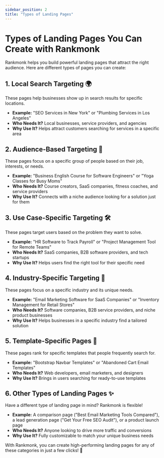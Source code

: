 ```yaml
---
sidebar_position: 2
title: "Types of Landing Pages"
---
```


# Types of Landing Pages You Can Create with Rankmonk

Rankmonk helps you build powerful landing pages that attract the right audience. Here are different types of pages you can create:

## 1. Local Search Targeting 🌍
These pages help businesses show up in search results for specific locations.

- **Example:** "SEO Services in New York" or "Plumbing Services in Los Angeles"
- **Who Needs It?** Local businesses, service providers, and agencies
- **Why Use It?** Helps attract customers searching for services in a specific area

## 2. Audience-Based Targeting 🎯
These pages focus on a specific group of people based on their job, interests, or needs.

- **Example:** "Business English Course for Software Engineers" or "Yoga Classes for Busy Moms"
- **Who Needs It?** Course creators, SaaS companies, fitness coaches, and service providers
- **Why Use It?** Connects with a niche audience looking for a solution just for them

## 3. Use Case-Specific Targeting 🛠
These pages target users based on the problem they want to solve.

- **Example:** "HR Software to Track Payroll" or "Project Management Tool for Remote Teams"
- **Who Needs It?** SaaS companies, B2B software providers, and tech startups
- **Why Use It?** Helps users find the right tool for their specific need

## 4. Industry-Specific Targeting 🏢
These pages focus on a specific industry and its unique needs.

- **Example:** "Email Marketing Software for SaaS Companies" or "Inventory Management for Retail Stores"
- **Who Needs It?** Software companies, B2B service providers, and niche product businesses
- **Why Use It?** Helps businesses in a specific industry find a tailored solution

## 5. Template-Specific Pages 📑
These pages rank for specific templates that people frequently search for.

- **Example:** "Bootstrap Navbar Templates" or "Abandoned Cart Email Templates"
- **Who Needs It?** Web developers, email marketers, and designers
- **Why Use It?** Brings in users searching for ready-to-use templates

## 6. Other Types of Landing Pages ✨
Have a different type of landing page in mind? Rankmonk is flexible!

- **Example:** A comparison page ("Best Email Marketing Tools Compared"), a lead generation page ("Get Your Free SEO Audit"), or a product launch page
- **Who Needs It?** Anyone looking to drive more traffic and conversions
- **Why Use It?** Fully customizable to match your unique business needs

With Rankmonk, you can create high-performing landing pages for any of these categories in just a few clicks! 🚀
